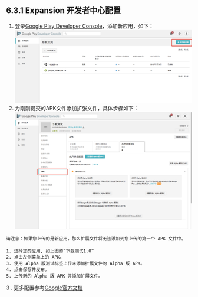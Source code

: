 ## 6.3.1 Expansion 开发者中心配置

1. 登录[Google Play Developer Console](https://play.google.com/apps/publish/)，添加新应用，如下：
  ![添加新应用示例图](../Images/Expansion/expansion_1.png)
2. 为刚刚提交的APK文件添加扩张文件，具体步骤如下：
  ![](/Channel/Images/Expansion/expansion_2.png)

```
请注意：如果您上传的是新应用，那么扩展文件将无法添加到您上传的第一个 APK 文件中。

1. 选择您的应用, 如上图的“下载测试1.0”
2. 点击左侧菜单上的 APK。
3. 使用 Alpha 版测试标签上传未添加扩展文件的 Alpha 版 APK。
4. 点击保存并发布。
5. 上传新的 Alpha 版 APK 并添加扩展文件。
```

3 . 更多配置参考[Google官方文档](https://support.google.com/googleplay/android-developer/answer/2481797?hl=zh-Hans)

